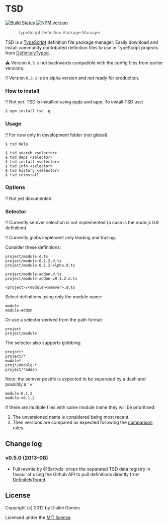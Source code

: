 # TSD

[![Build Status](https://secure.travis-ci.org/Diullei/tsd.png?branch=develop-0.5.x)](http://travis-ci.org/Diullei/tsd) [![NPM version](https://badge.fury.io/js/tsd.png)](http://badge.fury.io/js/tsd)

> TypeScript Definition Package Manager


TSD is a [TypeScript](http://www.typescriptlang.org/) definition file package manager. Easily download and install community contributed definition files to use in TypeScript projects from [DefinitelyTyped](https://github.com/borisyankov/DefinitelyTyped).

:warning: Version `0.5.x` not backwards compatible with the config files from earlier versions.

:bangbang: Version `0.5.x` is an alpha version and not ready for production. 

### How to install

:bangbang: Not yet. ~~TSD is installed using [node](http://nodejs.org/) and [npm](https://npmjs.org/). To install TSD use:~~

    $ npm install tsd -g

### Usage

:bangbang: For now only in development folder (not global)

    $ tsd help

    $ tsd search <selector>
    $ tsd deps <selector>
    $ tsd install <selector>
    $ tsd info <selector>
    $ tsd history <selector>
	$ tsd reinstall
	
### Options

:bangbang: Not yet documented.

### Selector

:bangbang: Currently semver selection is not implemented (a case is the node.js 0.8 definition)

:bangbang: Currently globs implement only leading and trailing.

Consider these definitions:
	
	project/module.d.ts
	project/module-0.1.2.d.ts
	project/module-0.1.2-alpha.d.ts

	project/module-addon.d.ts
	project/module-addon-v0.1.2.d.ts

	<project>/<module><semver>.d.ts	

Select definitions using only the module name:

	module
	module-addon

Or use a selector derived from the path format:

	project
	project/module

The selector also supports globbing:

	project*
	project/*
	module*
	proj*/module-*
	project/*addon

Note: the semver postfix is expected to be separated by a dash and possibly a `'v'`

	module-0.1.2
	module-v0.1.2

If there are multiple files with same module name they will be prioritised:

1.	The unversioned name is considered being most recent.
2.	Then versions are compared as expected following the [comparison](https://github.com/isaacs/node-semver#comparison) rules.


## Change log

### v0.5.0 (2013-08)

* Full rewrite by @Bartvds: drops the separated TSD data registry in favour of using the Github API to pull definitions directly from [DefinitelyTyped](https://github.com/borisyankov/DefinitelyTyped).

## License

Copyright (c) 2012 by Diullei Gomes

Licensed under the [MIT license](https://raw.github.com/Diullei/tsd/master/LICENSE.txt).